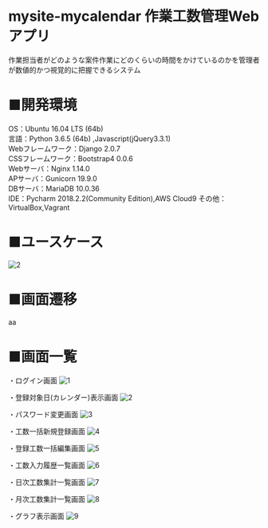 # mysite-mycalendar 作業工数管理Webアプリ
作業担当者がどのような案件作業にどのくらいの時間をかけているのかを管理者が数値的かつ視覚的に把握できるシステム

# ■開発環境
OS：Ubuntu 16.04 LTS (64b)\
言語：Python 3.6.5 (64b) ,Javascript(jQuery3.3.1)\
Webフレームワーク：Django 2.0.7\
CSSフレームワーク：Bootstrap4 0.0.6\
Webサーバ：Nginx 1.14.0\
APサーバ：Gunicorn 19.9.0\
DBサーバ：MariaDB 10.0.36\
IDE：Pycharm 2018.2.2(Community Edition),AWS Cloud9
その他：VirtualBox,Vagrant

# ■ユースケース
![2](https://user-images.githubusercontent.com/40058717/45882444-29232980-bde9-11e8-81b6-405812823c00.png)

# ■画面遷移
aa
# ■画面一覧
・ログイン画面
![1](https://user-images.githubusercontent.com/40058717/46464857-5963c280-c802-11e8-968a-7e2001d3d29a.png)

・登録対象日(カレンダー)表示画面
![2](https://user-images.githubusercontent.com/40058717/46464858-5963c280-c802-11e8-91ab-dcd883b0aad3.png)

・パスワード変更画面
![3](https://user-images.githubusercontent.com/40058717/46464859-5963c280-c802-11e8-8a2f-a8d3c2e82723.png)

・工数一括新規登録画面
![4](https://user-images.githubusercontent.com/40058717/46464860-59fc5900-c802-11e8-9604-80c791c149d8.png)

・登録工数一括編集画面
![5](https://user-images.githubusercontent.com/40058717/46464861-59fc5900-c802-11e8-851c-f44ed6b29153.png)

・工数入力履歴一覧画面
![6](https://user-images.githubusercontent.com/40058717/46464862-59fc5900-c802-11e8-8c47-98dcb5796332.png)

・日次工数集計一覧画面
![7](https://user-images.githubusercontent.com/40058717/46464863-59fc5900-c802-11e8-80ac-b1dc7eb6c12f.png)

・月次工数集計一覧画面
![8](https://user-images.githubusercontent.com/40058717/46464865-5a94ef80-c802-11e8-8d60-8005c5104b28.png)

・グラフ表示画面
![9](https://user-images.githubusercontent.com/40058717/46464866-5a94ef80-c802-11e8-9af8-4589f34d3b0e.png)
